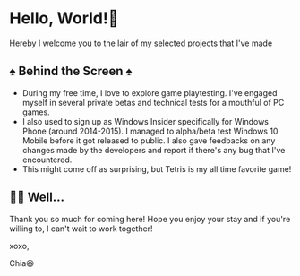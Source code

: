# Hello, World!👋
Hereby I welcome you to the lair of my selected projects that I've made

## ♠️ Behind the Screen ♠️
- During my free time, I love to explore game playtesting. I've engaged myself in several private betas and technical tests for a mouthful of PC games.
- I also used to sign up as Windows Insider specifically for Windows Phone (around 2014-2015). I managed to alpha/beta test Windows 10 Mobile before it got released to public. I also gave feedbacks on any changes made by the developers and report if there's any bug that I've encountered.
- This might come off as surprising, but Tetris is my all time favorite game!

## 🙇‍♀️ Well...
Thank you so much for coming here! Hope you enjoy your stay and if you're willing to, I can't wait to work together!


xoxo, 

Chia😆

<!---
sinatraXX/sinatraXX is a ✨ special ✨ repository because its `README.md` (this file) appears on your GitHub profile.
You can click the Preview link to take a look at your changes.
--->
